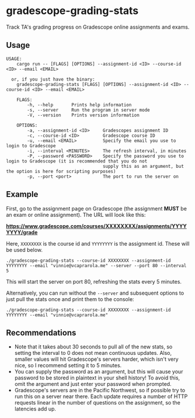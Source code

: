 # gradescope-grading-stats

Track TA's grading progress on Gradescope online assignments and exams.

## Usage

```
USAGE:
    cargo run -- [FLAGS] [OPTIONS] --assignment-id <ID> --course-id <ID> --email <EMAIL>

  or, if you just have the binary:
    gradescope-grading-stats [FLAGS] [OPTIONS] --assignment-id <ID> --course-id <ID> --email <EMAIL>

    FLAGS:
        -h, --help       Prints help information
        -s, --server     Run the program in server mode
        -V, --version    Prints version information

    OPTIONS:
        -a, --assignment-id <ID>     Gradescopes assignment ID
        -c, --course-id <ID>         Gradescope course ID
        -u, --email <EMAIL>          Specify the email you use to login to Gradescope
        -i, --interval <MINUTES>     The refresh interval, in minutes
        -P, --password <PASSWORD>    Specify the password you use to login to Gradescope (it is recommended that you do not
                                     supply this as an argument, but the option is here for scripting purposes)
        -p, --port <port>            The port to run the server on
```

## Example

First, go to the assignment page on Gradescope (the assignment **MUST** be an exam or online assignment).  The URL will look like this:

**https://www.gradescope.com/courses/XXXXXXXX/assignments/YYYYYYYY/grade**

Here, `XXXXXXXX` is the course id and `YYYYYYYY` is the assignment id.  These will be used below.

`./gradescope-grading-stats --course-id XXXXXXXX --assignment-id YYYYYYYY --email "vinnie@vcaprarola.me" --server --port 80 --interval 5`

This will start the server on port 80, refreshing the stats every 5 minutes.

Alternatively, you can run without the `--server` and subsequent options to just pull the stats once and print them to the console:

`./gradescope-grading-stats --course-id XXXXXXXX --assignment-id YYYYYYYY --email "vinnie@vcaprarola.me"`

## Recommendations

- Note that it takes about 30 seconds to pull all of the new stats, so setting the interval to 0 does not mean continuous updates.  Also, smaller values will hit Gradescope's servers harder, which isn't very nice, so I recommend setting it to 5 minutes.
- You can supply the password as an argument, but this will cause your password to be stored in plaintext in your shell history!  To avoid this, omit the argument and just enter your password when prompted.
- Gradescope's servers are in the Pacific Northwest, so if possible try to run this on a server near there.  Each update requires a number of HTTP requests linear in the number of questions on the assignment, so the latencies add up.
